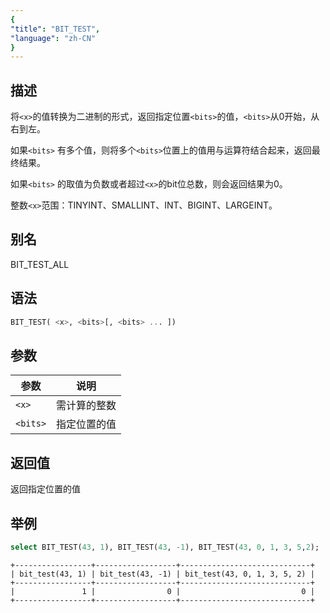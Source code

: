 ```yaml
---
{
"title": "BIT_TEST",
"language": "zh-CN"
}
---
```


<!-- 
Licensed to the Apache Software Foundation (ASF) under one
or more contributor license agreements.  See the NOTICE file
distributed with this work for additional information
regarding copyright ownership.  The ASF licenses this file
to you under the Apache License, Version 2.0 (the
"License"); you may not use this file except in compliance
with the License.  You may obtain a copy of the License at

  http://www.apache.org/licenses/LICENSE-2.0

Unless required by applicable law or agreed to in writing,
software distributed under the License is distributed on an
"AS IS" BASIS, WITHOUT WARRANTIES OR CONDITIONS OF ANY
KIND, either express or implied.  See the License for the
specific language governing permissions and limitations
under the License.
-->


## 描述
将`<x>`的值转换为二进制的形式，返回指定位置`<bits>`的值，`<bits>`从0开始，从右到左。

如果`<bits>` 有多个值，则将多个`<bits>`位置上的值用与运算符结合起来，返回最终结果。

如果`<bits>` 的取值为负数或者超过`<x>`的bit位总数，则会返回结果为0。

整数`<x>`范围：TINYINT、SMALLINT、INT、BIGINT、LARGEINT。

## 别名
BIT_TEST_ALL

## 语法
```sql
BIT_TEST( <x>, <bits>[, <bits> ... ])
```

## 参数
| 参数      | 说明     |
|---------|--------|
| `<x>`   | 需计算的整数 |
| `<bits>` | 指定位置的值 |

## 返回值

返回指定位置的值

## 举例

```sql
select BIT_TEST(43, 1), BIT_TEST(43, -1), BIT_TEST(43, 0, 1, 3, 5,2);
```

```text
+-----------------+------------------+-----------------------------+
| bit_test(43, 1) | bit_test(43, -1) | bit_test(43, 0, 1, 3, 5, 2) |
+-----------------+------------------+-----------------------------+
|               1 |                0 |                           0 |
+-----------------+------------------+-----------------------------+
```

